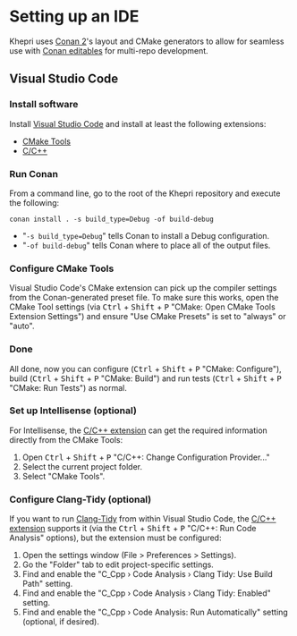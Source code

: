 # Setting up an IDE

Khepri uses [Conan 2](https://docs.conan.io/en/latest/conan_v2.html)'s layout and CMake generators to allow for seamless use with [Conan editables](https://docs.conan.io/2/tutorial/developing_packages/editable_packages.html) for multi-repo development.

## Visual Studio Code

### Install software
Install [Visual Studio Code](https://code.visualstudio.com/) and install at least the following extensions:
* [CMake Tools](https://marketplace.visualstudio.com/items?itemName=ms-vscode.cmake-tools)
* [C/C++](https://marketplace.visualstudio.com/items?itemName=ms-vscode.cpptools)

### Run Conan
From a command line, go to the root of the Khepri repository and execute the following:
```
conan install . -s build_type=Debug -of build-debug
```
* "`-s build_type=Debug`" tells Conan to install a Debug configuration.
* "`-of build-debug`" tells Conan where to place all of the output files.

### Configure CMake Tools

Visual Studio Code's CMake extension can pick up the compiler settings from the Conan-generated preset file. To make sure this works, open the CMake Tool settings (via <kbd>Ctrl</kbd> + <kbd>Shift</kbd> + <kbd>P</kbd> "CMake: Open CMake Tools Extension Settings") and ensure "Use CMake Presets" is set to "always" or "auto".

### Done

All done, now you can configure (<kbd>Ctrl</kbd> + <kbd>Shift</kbd> + <kbd>P</kbd> "CMake: Configure"), build (<kbd>Ctrl</kbd> + <kbd>Shift</kbd> + <kbd>P</kbd> "CMake: Build") and run tests (<kbd>Ctrl</kbd> + <kbd>Shift</kbd> + <kbd>P</kbd> "CMake: Run Tests") as normal.

### Set up Intellisense (optional)

For Intellisense, the [C/C++ extension](https://marketplace.visualstudio.com/items?itemName=ms-vscode.cpptools) can get the required information directly from the CMake Tools:
1. Open <kbd>Ctrl</kbd> + <kbd>Shift</kbd> + <kbd>P</kbd> "C/C++: Change Configuration Provider..."
2. Select the current project folder.
3. Select "CMake Tools".

### Configure Clang-Tidy (optional)

If you want to run [Clang-Tidy](https://clang.llvm.org/extra/clang-tidy/) from within Visual Studio Code, the [C/C++ extension](https://marketplace.visualstudio.com/items?itemName=ms-vscode.cpptools) supports it (via the <kbd>Ctrl</kbd> + <kbd>Shift</kbd> + <kbd>P</kbd> "C/C++: Run Code Analysis" options), but the extension must be configured:

1. Open the settings window (File > Preferences > Settings).
2. Go the "Folder" tab to edit project-specific settings.
5. Find and enable the "C_Cpp › Code Analysis › Clang Tidy: Use Build Path" setting.
3. Find and enable the "C_Cpp › Code Analysis › Clang Tidy: Enabled" setting.
4. Find and enable the "C_Cpp › Code Analysis: Run Automatically" setting (optional, if desired).

